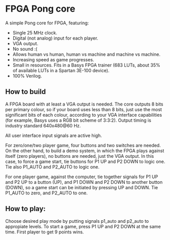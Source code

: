 # FPGA Pong core
A simple Pong core for FPGA, featuring:
- Single 25 MHz clock.
- Digital (not analog) input for each player.
- VGA output.
- No sound :(
- Allows human vs human, human vs machine and machine vs machine.
- Increasing speed as game progresses.
- Small in resources. Fits in a Basys FPGA trainer (683 LUTs, about 35% of available LUTs in a Spartan 3E-100 device).
- 100% Verilog.

## How to build
A FPGA board with at least a VGA output is needed. The core outputs 8 bits per primary colour, so if your board uses less than 8 bits, just use the most significant bits of each colour, according to your VGA interface capabilities (for example, Basys uses a RGB bit scheme of 3:3:2). Output timing is industry standard 640x480@60 Hz.

All user interface input signals are active high.

For zero/one/two player game, four buttons and two switches are needed. On the other hand, to build a demo system, in which the FPGA plays against itself (zero players), no buttons are needed, just the VGA output. In this case, to force a game start, tie buttons for P1 UP and P2 DOWN to logic one. Tie also P1_AUTO and P2_AUTO to logic one.

For one player game, against the computer, tie together signals for P1 UP and P2 UP to a button (UP), and P1 DOWN and P2 DOWN to another button (DOWN), so a game start can be initiated by pressing UP and DOWN. Tie P1_AUTO to zero, and P2_AUTO to one.

## How to play:
Choose desired play mode by putting signals p1_auto and p2_auto to appropiate levels. To start a game, press P1 UP and P2 DOWN at the same time. First player to get 9 points wins.
